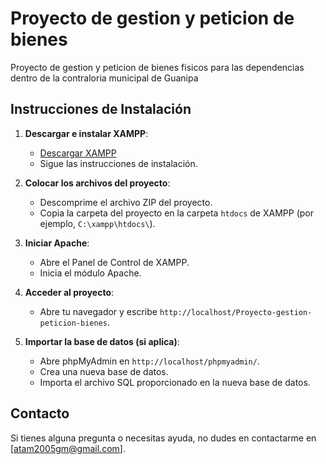 # Proyecto de gestion y peticion de bienes
Proyecto de gestion y peticion de bienes fisicos para las dependencias dentro de la contraloria municipal de Guanipa

## Instrucciones de Instalación

1. **Descargar e instalar XAMPP**:
   - [Descargar XAMPP](https://www.apachefriends.org/index.html)
   - Sigue las instrucciones de instalación.

2. **Colocar los archivos del proyecto**:
   - Descomprime el archivo ZIP del proyecto.
   - Copia la carpeta del proyecto en la carpeta `htdocs` de XAMPP (por ejemplo, `C:\xampp\htdocs\`).

3. **Iniciar Apache**:
   - Abre el Panel de Control de XAMPP.
   - Inicia el módulo Apache.

4. **Acceder al proyecto**:
   - Abre tu navegador y escribe `http://localhost/Proyecto-gestion-peticion-bienes`.

5. **Importar la base de datos (si aplica)**:
   - Abre phpMyAdmin en `http://localhost/phpmyadmin/`.
   - Crea una nueva base de datos.
   - Importa el archivo SQL proporcionado en la nueva base de datos.

## Contacto
Si tienes alguna pregunta o necesitas ayuda, no dudes en contactarme en [atam2005gm@gmail.com].